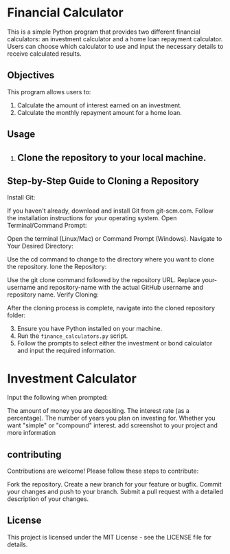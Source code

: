 
# Financial Calculator

This is a simple Python program that provides two different financial calculators: an investment calculator and a home loan repayment calculator. Users can choose which calculator to use and input the necessary details to receive calculated results.

## Objectives

This program allows users to:

1. Calculate the amount of interest earned on an investment.
2. Calculate the monthly repayment amount for a home loan.

## Usage

1. ## Clone the repository to your local machine.
 ## Step-by-Step Guide to Cloning a Repository
Install Git:

If you haven't already, download and install Git from git-scm.com.
Follow the installation instructions for your operating system.
Open Terminal/Command Prompt:

Open the terminal (Linux/Mac) or Command Prompt (Windows).
Navigate to Your Desired Directory:

Use the cd command to change to the directory where you want to clone the repository.
lone the Repository:

Use the git clone command followed by the repository URL. Replace your-username and repository-name with the actual GitHub username and repository name.
Verify Cloning:

After the cloning process is complete, navigate into the cloned repository folder:

3. Ensure you have Python installed on your machine.
4. Run the `finance_calculators.py` script.
5. Follow the prompts to select either the investment or bond calculator and input the required information.

# Investment Calculator
Input the following when prompted:

The amount of money you are depositing.
The interest rate (as a percentage).
The number of years you plan on investing for.
Whether you want "simple" or "compound" interest.
add screenshot to your project
and more information

## contributing
Contributions are welcome! Please follow these steps to contribute:

Fork the repository.
Create a new branch for your feature or bugfix.
Commit your changes and push to your branch.
Submit a pull request with a detailed description of your changes.
## License
This project is licensed under the MIT License - see the LICENSE file for details.
